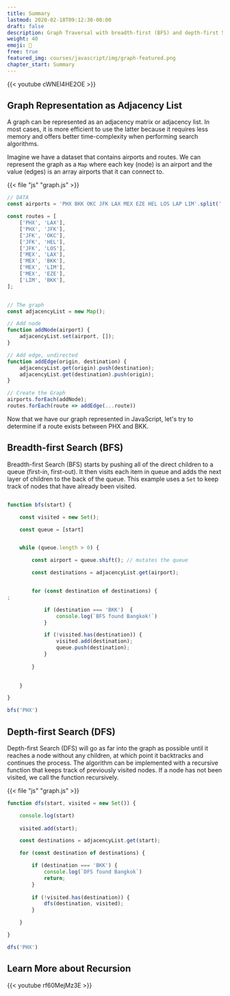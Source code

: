 ```yaml
---
title: Summary
lastmod: 2020-02-18T09:12:30-08:00
draft: false
description: Graph Traversal with breadth-first (BFS) and depth-first Search (DFS)
weight: 40
emoji: 🌳
free: true
featured_img: courses/javascript/img/graph-featured.png
chapter_start: Summary
---
```


{{< youtube cWNEl4HE2OE >}}

## Graph Representation as Adjacency List

A graph can be represented as an adjacency matrix or adjacency list. In most cases, it is more efficient to use the latter because it requires less memory and offers better time-complexity when performing search algorithms. 

Imagine we have a dataset that contains airports and routes. We can represent the graph as a `Map` where each key (node) is an airport and the value (edges) is an array airports that it can connect to. 

{{< file "js" "graph.js" >}}
```javascript
// DATA
const airports = 'PHX BKK OKC JFK LAX MEX EZE HEL LOS LAP LIM'.split(' ');

const routes = [
    ['PHX', 'LAX'],
    ['PHX', 'JFK'],
    ['JFK', 'OKC'],
    ['JFK', 'HEL'],
    ['JFK', 'LOS'],
    ['MEX', 'LAX'],
    ['MEX', 'BKK'],
    ['MEX', 'LIM'],
    ['MEX', 'EZE'],
    ['LIM', 'BKK'],
];


// The graph
const adjacencyList = new Map();

// Add node
function addNode(airport) {
    adjacencyList.set(airport, []);
}

// Add edge, undirected
function addEdge(origin, destination) {
    adjacencyList.get(origin).push(destination);
    adjacencyList.get(destination).push(origin);
}

// Create the Graph
airports.forEach(addNode);
routes.forEach(route => addEdge(...route))
```

Now that we have our graph represented in JavaScript, let's try to determine if a route exists between PHX and BKK. 

## Breadth-first Search (BFS)

Breadth-first Search (BFS) starts by pushing all of the direct children to a queue (first-in, first-out). It then visits each item in queue and adds the next layer of children to the back of the queue. This example uses a `Set` to keep track of nodes that have already been visited. 

```javascript

function bfs(start) {

    const visited = new Set();

    const queue = [start]


    while (queue.length > 0) {

        const airport = queue.shift(); // mutates the queue

        const destinations = adjacencyList.get(airport);


        for (const destination of destinations) {
;

            if (destination === 'BKK')  {
                console.log(`BFS found Bangkok!`)
            }

            if (!visited.has(destination)) {
                visited.add(destination);
                queue.push(destination);
            }
           
        }

        
    }

}

bfs('PHX')
```


## Depth-first Search (DFS)

Depth-first Search (DFS) will go as far into the graph as possible until it reaches a node without any children, at which point it backtracks and continues the process. The algorithm can be implemented with a recursive function that keeps track of previously visited nodes. If a node has not been visited, we call the function recursively. 

{{< file "js" "graph.js" >}}
```javascript
function dfs(start, visited = new Set()) {

    console.log(start)
    
    visited.add(start);

    const destinations = adjacencyList.get(start);

    for (const destination of destinations) {

        if (destination === 'BKK') { 
            console.log(`DFS found Bangkok`)
            return;
        }
        
        if (!visited.has(destination)) {
            dfs(destination, visited);
        }

    }

}

dfs('PHX')
```

## Learn More about Recursion

{{< youtube rf60MejMz3E >}}